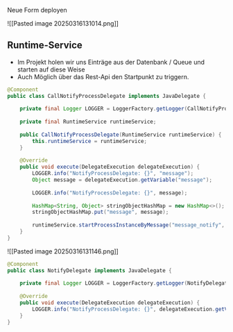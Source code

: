
Neue Form deployen

![[Pasted image 20250316131014.png]]

## Runtime-Service

* Im Projekt holen wir uns Einträge aus der Datenbank / Queue und starten auf diese Weise
* Auch Möglich über das Rest-Api den Startpunkt zu triggern.


```java
@Component  
public class CallNotifyProcessDelegate implements JavaDelegate {  
  
    private final Logger LOGGER = LoggerFactory.getLogger(CallNotifyProcessDelegate.class);  
  
    private final RuntimeService runtimeService;  
  
    public CallNotifyProcessDelegate(RuntimeService runtimeService) {  
        this.runtimeService = runtimeService;  
    }  
  
    @Override  
    public void execute(DelegateExecution delegateExecution) {  
        LOGGER.info("NotifyProcessDelegate: {}", "message");  
        Object message = delegateExecution.getVariable("message");  
  
        LOGGER.info("NotifyProcessDelegate: {}", message);  
  
        HashMap<String, Object> stringObjectHashMap = new HashMap<>();  
        stringObjectHashMap.put("message", message);  
  
        runtimeService.startProcessInstanceByMessage("message_notify", stringObjectHashMap);  
    }  
}
```

![[Pasted image 20250316131146.png]]

```java
@Component  
public class NotifyDelegate implements JavaDelegate {  
  
    private final Logger LOGGER = LoggerFactory.getLogger(NotifyDelegate.class);  
  
    @Override  
    public void execute(DelegateExecution delegateExecution) {  
        LOGGER.info("NotifyProcessDelegate: {}", delegateExecution.getVariable("message"));  
    }  
}
```

